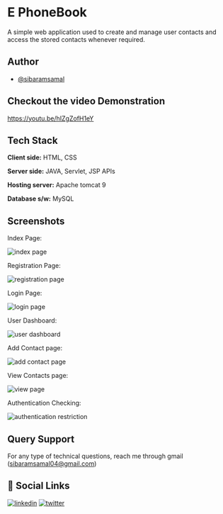 
# E PhoneBook

A simple web application used to create and manage user contacts and access the stored contacts whenever required.


## Author

- [@sibaramsamal](https://www.github.com/sibaramsamal)


## Checkout the video Demonstration

https://youtu.be/hIZgZofH1eY


## Tech Stack

**Client side:** HTML, CSS

**Server side:** JAVA, Servlet, JSP APIs

**Hosting server:** Apache tomcat 9

**Database s/w:** MySQL


## Screenshots

Index Page:

![index page](https://user-images.githubusercontent.com/91274844/174515708-c7ffe4e3-9872-43b7-bc95-48d842294838.PNG)


Registration Page:

![registration page](https://user-images.githubusercontent.com/91274844/174516351-195a7bc9-e4e7-4cd8-a73c-45b4df1c1574.PNG)


Login Page:

![login page](https://user-images.githubusercontent.com/91274844/174517000-17ec7a98-bfdf-42fb-b646-19a70e3f8a92.PNG)

User Dashboard:

![user dashboard](https://user-images.githubusercontent.com/91274844/174536094-0de69bf3-9796-4ab5-8383-3b2b1f443cba.PNG)



Add Contact page:

![add contact page](https://user-images.githubusercontent.com/91274844/174517127-d74a564f-2561-4a30-ba9a-674ef40c5971.PNG)


View Contacts page:

![view page](https://user-images.githubusercontent.com/91274844/174517208-08833a04-db51-493b-a8f6-9c9b6b873d0e.PNG)


Authentication Checking:

![authentication restriction](https://user-images.githubusercontent.com/91274844/174517306-d772b92d-8a6d-47f5-8581-88404d9944bb.PNG)


## Query Support

For any type of technical questions, reach me through gmail (sibaramsamal04@gmail.com)


## 🔗 Social Links

[![linkedin](https://img.shields.io/badge/linkedin-0A66C2?style=for-the-badge&logo=linkedin&logoColor=white)](https://www.linkedin.com/in/sibaramsamal)
[![twitter](https://img.shields.io/badge/twitter-1DA1F2?style=for-the-badge&logo=twitter&logoColor=white)](https://twitter.com/sibaram04)

